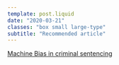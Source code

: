 ```yaml
---
template: post.liquid
date: "2020-03-21"
classes: "box small large-type"
subtitle: "Recommended article"
---
```


[Machine Bias in criminal sentencing](https://www.propublica.org/article/machine-bias-risk-assessments-in-criminal-sentencing)